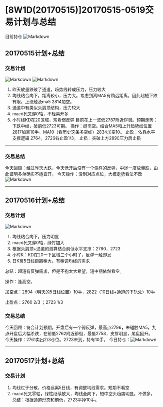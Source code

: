# [8W1D(20170515)]20170515-0519交易计划与总结
目前持仓
![Markdown](http://i2.muimg.com/590848/df907980685a7ad8.png)
## 20170515计划+总结
### 交易计划
![Markdown](http://i4.buimg.com/590848/b53307207b503f26.png)
![Markdown](http://i2.muimg.com/590848/e14928004255c3db.png)
1. 昨天放量跌破了通道，趋势线转成压力，压力较大
2. 均线粘合向下，距离较小，压力大。考虑到离MA5有稍远距离，因此超短下跌有限。上涨触及ma5 2814加空。
3. 通道中有类似头肩顶结构，压力较大
4. macd死叉穿0轴，不轻易开多
5. 小时线KD在20区域，短看弱反弹
目前在上一波低2787附近徘徊。预期走势：下跌中继，破前低2723可期。
操作：缝高空。结合MA5和上升趋势线位置 2817加空10手。MA10（看历史这条多空线）2834加空10。
止盈：依靠水平支撑逻辑 2764，2726各止盈1/3，
止损：突破上方2890压力后止损
---

### 交易总结
今天回顾：经过昨天大跌，今天低开后没有一个像样的反弹，中途一度放量跌，由此证明多单确实不适宜开。
今天操作：没到对应点位，大概走势看法不改
![Markdown](http://i2.muimg.com/590848/df194cfd9b9a26f5.png)

---

## 20170516计划+总结
### 交易计划
![Markdown](http://i2.muimg.com/590848/c56b2ba9b88b6a45.png)
1. 均线粘合向下，压力明显
2. macd死叉穿0轴，绿竹加大
3. 根据头肩顶+通道的测算结合前低水平支撑：2760，2723
4. 小时K：KD在20一下区域三个小时了，反弹一触即发
5. 日K离5日线距离稍大，有稍调均线的需求

总结：超短有反弹需求，但是不抱太大希望，短中期依然看空。

操作：逢高空。

加空点：2804（明天的5日线位置）10手，2822（10日线+通道的下轨处）10手

止盈点：2760 2/3 ；2723 1/3

### 交易总结
今天回顾：符合计划预期，开盘后有一个弱反弹，最高点2796，未碰触MA5，九点开盘后大幅杀跌，在前低2762附近徘徊，最低2758，支撑明显，尾盘回升。
今天操作：2761卖出2/3仓位。2723未到，持有10手。
今日持仓：![Markdown](http://i1.piimg.com/590848/bcd8aece2ca06075.png)

---

## 20170517计划+总结
### 交易计划
1. 均线过于分散，价格远离5日线，有调整均线需求。短期不看空
2. macd死叉零轴，绿柱继续放大，均线全向下，短中空头趋势明显，不做多。
总结：根据通道形态和前低，2723平掉10手。
